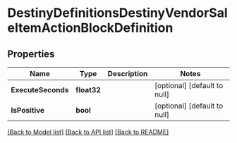# DestinyDefinitionsDestinyVendorSaleItemActionBlockDefinition

## Properties
Name | Type | Description | Notes
------------ | ------------- | ------------- | -------------
**ExecuteSeconds** | **float32** |  | [optional] [default to null]
**IsPositive** | **bool** |  | [optional] [default to null]

[[Back to Model list]](../README.md#documentation-for-models) [[Back to API list]](../README.md#documentation-for-api-endpoints) [[Back to README]](../README.md)


